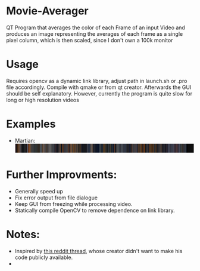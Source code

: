 # Movie-Averager
QT Program that averages the color of each Frame of an input Video and produces an image representing the averages of 
each frame as a single pixel column, which is then scaled, since I don't own a 100k monitor

# Usage
Requires opencv as a dynamic link library, adjust path in launch.sh or .pro file accordingly. 
Compile with qmake or from qt creator.
Afterwards the GUI should be self explanatory.
However, currently the program is quite slow for long or high resolution videos

# Examples
 * Martian:
 ![Less orange than expected](examples/martian.png)

# Further Improvments:
 * Generally speed up
 * Fix error output from file dialogue
 * Keep GUI from freezing while processing video.
 * Statically compile OpenCV to remove dependence on link library.
 
# Notes:
 * Inspired by [this reddit thread](https://www.reddit.com/r/dataisbeautiful/comments/3rb8zi/the_average_color_of_every_frame_of_a_given_movie/), whose creator didn't want to make his code publicly available.
 * 
